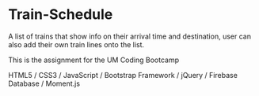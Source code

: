 # Train-Schedule

A list of trains that show info on their arrival time and destination, user can also add their own train lines onto the list.

This is the assignment for the UM Coding Bootcamp

HTML5 / CSS3 / JavaScript / Bootstrap Framework / jQuery / Firebase Database / Moment.js 
